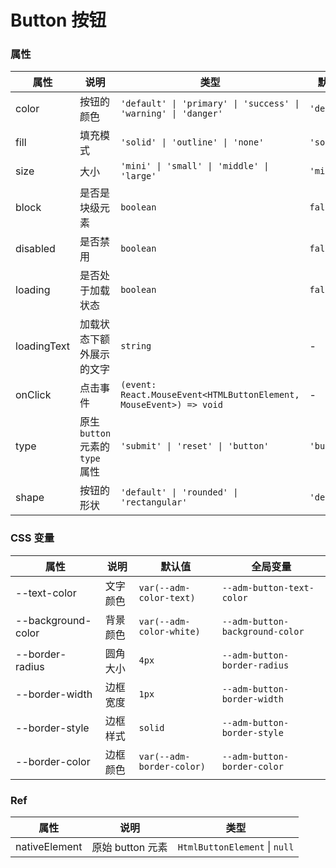 # Button 按钮

<code src="./demos/demo1.tsx"></code>

<code src="./demos/demo2.tsx"></code>

### 属性

| 属性 | 说明 | 类型 | 默认值 |
| --- | --- | --- | --- |
| color | 按钮的颜色 | `'default' \| 'primary' \| 'success' \| 'warning' \| 'danger'` | `'default'` |
| fill | 填充模式 | `'solid' \| 'outline' \| 'none'` | `'solid'` |
| size | 大小 | `'mini' \| 'small' \| 'middle' \| 'large'` | `'middle'` |
| block | 是否是块级元素 | `boolean` | `false` |
| disabled | 是否禁用 | `boolean` | `false` |
| loading | 是否处于加载状态 | `boolean` | `false` |
| loadingText | 加载状态下额外展示的文字 | `string` | - |
| onClick | 点击事件 | `(event: React.MouseEvent<HTMLButtonElement, MouseEvent>) => void` | - |
| type | 原生 `button` 元素的 `type` 属性 | `'submit' \| 'reset' \| 'button'` | `'button'` |
| shape | 按钮的形状 | `'default' \| 'rounded' \| 'rectangular'` | `'default'` |

### CSS 变量

| 属性               | 说明     | 默认值                    | 全局变量                        |
| ------------------ | -------- | ------------------------- | ------------------------------- |
| --text-color       | 文字颜色 | `var(--adm-color-text)`   | `--adm-button-text-color`       |
| --background-color | 背景颜色 | `var(--adm-color-white)`  | `--adm-button-background-color` |
| --border-radius    | 圆角大小 | `4px`                     | `--adm-button-border-radius`    |
| --border-width     | 边框宽度 | `1px`                     | `--adm-button-border-width`     |
| --border-style     | 边框样式 | `solid`                   | `--adm-button-border-style`     |
| --border-color     | 边框颜色 | `var(--adm-border-color)` | `--adm-button-border-color`     |

### Ref

| 属性          | 说明             | 类型                          |
| ------------- | ---------------- | ----------------------------- |
| nativeElement | 原始 button 元素 | `HtmlButtonElement` \| `null` |
